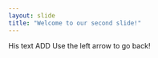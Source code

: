 ```yaml
---
layout: slide
title: "Welcome to our second slide!"
---
```

His text ADD
Use the left arrow to go back!
